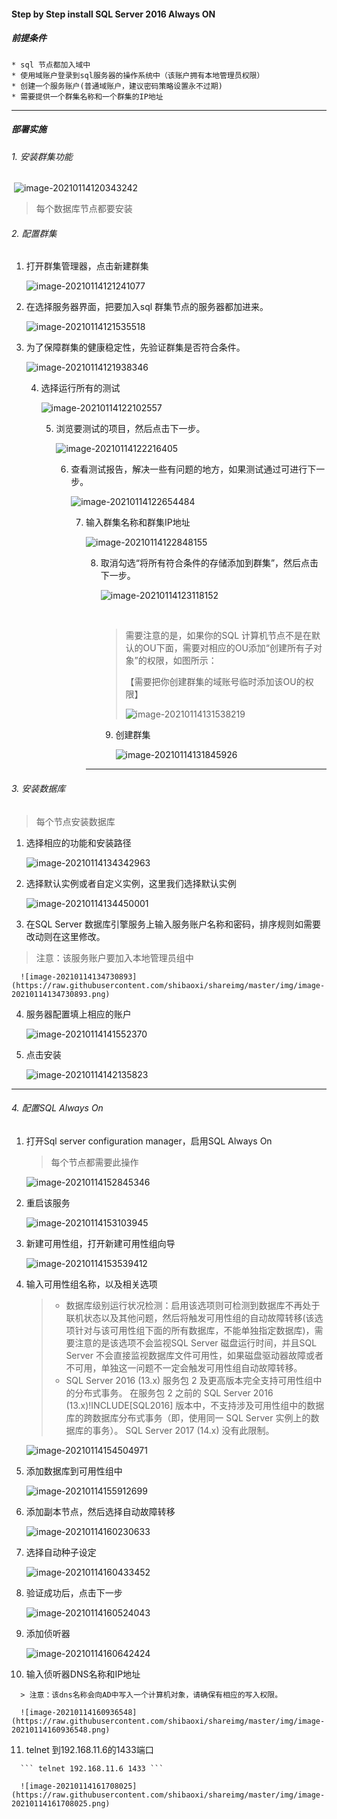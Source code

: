 #### Step by Step install SQL Server 2016 Always ON

##### 前提条件

	* sql 节点都加入域中
	* 使用域账户登录到sql服务器的操作系统中（该账户拥有本地管理员权限）
	* 创建一个服务账户(普通域账户，建议密码策略设置永不过期)
	* 需要提供一个群集名称和一个群集的IP地址



---

##### 部署实施

###### 1. 安装群集功能

​	![image-20210114120343242](https://raw.githubusercontent.com/shibaoxi/shareimg/master/img/image-20210114120343242.png)

> 每个数据库节点都要安装

###### 2. 配置群集

 1. 打开群集管理器，点击新建群集

    ![image-20210114121241077](https://raw.githubusercontent.com/shibaoxi/shareimg/master/img/image-20210114121241077.png)

2. 在选择服务器界面，把要加入sql 群集节点的服务器都加进来。

   

   ![image-20210114121535518](https://raw.githubusercontent.com/shibaoxi/shareimg/master/img/image-20210114121535518.png)



3. 为了保障群集的健康稳定性，先验证群集是否符合条件。

   ![image-20210114121938346](https://raw.githubusercontent.com/shibaoxi/shareimg/master/img/image-20210114121938346.png)

   4. 选择运行所有的测试

      ![image-20210114122102557](https://raw.githubusercontent.com/shibaoxi/shareimg/master/img/image-20210114122102557.png)

      5. 浏览要测试的项目，然后点击下一步。

         ![image-20210114122216405](https://raw.githubusercontent.com/shibaoxi/shareimg/master/img/image-20210114122216405.png)

         6. 查看测试报告，解决一些有问题的地方，如果测试通过可进行下一步。

            ![image-20210114122654484](https://raw.githubusercontent.com/shibaoxi/shareimg/master/img/image-20210114122654484.png)

            7. 输入群集名称和群集IP地址

               ![image-20210114122848155](https://raw.githubusercontent.com/shibaoxi/shareimg/master/img/image-20210114122848155.png)

               8. 取消勾选“将所有符合条件的存储添加到群集”，然后点击下一步。

                  ![image-20210114123118152](https://raw.githubusercontent.com/shibaoxi/shareimg/master/img/image-20210114123118152.png)

                  ​		

                  > 需要注意的是，如果你的SQL 计算机节点不是在默认的OU下面，需要对相应的OU添加“创建所有子对象”的权限，如图所示：
                  >
                  > 【需要把你创建群集的域账号临时添加该OU的权限】
                  >
                  > ![image-20210114131538219](https://raw.githubusercontent.com/shibaoxi/shareimg/master/img/image-20210114131538219.png)

                  9. 创建群集

                     ![image-20210114131845926](https://raw.githubusercontent.com/shibaoxi/shareimg/master/img/image-20210114131845926.png)

               

               ---

###### 3. 安装数据库

   > 每个节点安装数据库

   1. 选择相应的功能和安装路径

      ![image-20210114134342963](https://raw.githubusercontent.com/shibaoxi/shareimg/master/img/image-20210114134342963.png)

   2. 选择默认实例或者自定义实例，这里我们选择默认实例

      ![image-20210114134450001](https://raw.githubusercontent.com/shibaoxi/shareimg/master/img/image-20210114134450001.png)

   3. 在SQL Server 数据库引擎服务上输入服务账户名称和密码，排序规则如需要改动则在这里修改。

   > 注意：该服务账户要加入本地管理员组中

      ![image-20210114134730893](https://raw.githubusercontent.com/shibaoxi/shareimg/master/img/image-20210114134730893.png)

   4. 服务器配置填上相应的账户

      ![image-20210114141552370](https://raw.githubusercontent.com/shibaoxi/shareimg/master/img/image-20210114141552370.png)

   5. 点击安装

      ![image-20210114142135823](https://raw.githubusercontent.com/shibaoxi/shareimg/master/img/image-20210114142135823.png)

   
---

###### 4. 配置SQL Always On

   1. 打开Sql server configuration manager，启用SQL Always On

      > 每个节点都需要此操作

      ![image-20210114152845346](https://raw.githubusercontent.com/shibaoxi/shareimg/master/img/image-20210114152845346.png)

   2. 重启该服务

      ![image-20210114153103945](https://raw.githubusercontent.com/shibaoxi/shareimg/master/img/image-20210114153103945.png)



   3. 新建可用性组，打开新建可用性组向导

      ![image-20210114153539412](https://raw.githubusercontent.com/shibaoxi/shareimg/master/img/image-20210114153539412.png)

   4. 输入可用性组名称，以及相关选项

      > * 数据库级别运行状况检测：启用该选项则可检测到数据库不再处于联机状态以及其他问题，然后将触发可用性组的自动故障转移(该选项针对与该可用性组下面的所有数据库，不能单独指定数据库)，需要注意的是该选项不会监视SQL Server 磁盘运行时间，并且SQL Server 不会直接监视数据库文件可用性，如果磁盘驱动器故障或者不可用，单独这一问题不一定会触发可用性组自动故障转移。
      > * SQL Server 2016 (13.x) 服务包 2 及更高版本完全支持可用性组中的分布式事务。 在服务包 2 之前的 SQL Server 2016 (13.x)!INCLUDE[SQL2016] 版本中，不支持涉及可用性组中的数据库的跨数据库分布式事务（即，使用同一 SQL Server 实例上的数据库的事务）。 SQL Server 2017 (14.x) 没有此限制。

      ![image-20210114154504971](https://raw.githubusercontent.com/shibaoxi/shareimg/master/img/image-20210114154504971.png)

   5. 添加数据库到可用性组中

      ![image-20210114155912699](https://raw.githubusercontent.com/shibaoxi/shareimg/master/img/image-20210114155912699.png)

   6. 添加副本节点，然后选择自动故障转移

      ![image-20210114160230633](https://raw.githubusercontent.com/shibaoxi/shareimg/master/img/image-20210114160230633.png)

   7. 选择自动种子设定

      ![image-20210114160433452](https://raw.githubusercontent.com/shibaoxi/shareimg/master/img/image-20210114160433452.png)

   8. 验证成功后，点击下一步

      ![image-20210114160524043](https://raw.githubusercontent.com/shibaoxi/shareimg/master/img/image-20210114160524043.png)

   9. 添加侦听器

      ![image-20210114160642424](https://raw.githubusercontent.com/shibaoxi/shareimg/master/img/image-20210114160642424.png)

   10. 输入侦听器DNS名称和IP地址

      > 注意：该dns名称会向AD中写入一个计算机对象，请确保有相应的写入权限。

      ![image-20210114160936548](https://raw.githubusercontent.com/shibaoxi/shareimg/master/img/image-20210114160936548.png)

   11. telnet 到192.168.11.6的1433端口

      ``` telnet 192.168.11.6 1433 ```

      ![image-20210114161708025](https://raw.githubusercontent.com/shibaoxi/shareimg/master/img/image-20210114161708025.png)

                                





